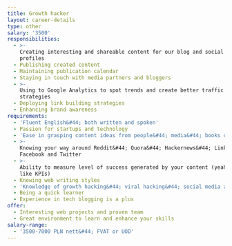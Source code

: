 ```yaml
---
title: Growth hacker
layout: career-details
type: other
salary: '3500'
responsibilities:
  - >-
    Creating interesting and shareable content for our blog and social media
    profiles
  - Publishing created content
  - Maintaining publication calendar
  - Staying in touch with media partners and bloggers
  - >-
    Using to Google Analytics to spot trends and create better traffic gaining
    strategies
  - Deploying link building strategies
  - Enhancing brand awareness
requirements:
  - 'Fluent English&#44; both written and spoken'
  - Passion for startups and technology
  - 'Ease in grasping content ideas from people&#44; media&#44; books or whatever'
  - >-
    Knowing your way around Reddit&#44; Quora&#44; Hackernews&#44; Linkedin&#44;
    Facebook and Twitter
  - >-
    Ability to measure level of success generated by your content (yeah&#44; we
    like KPIs)
  - Knowing web writing styles
  - 'Knowledge of growth hacking&#44; viral hacking&#44; social media and SEO'
  - Being a quick learner
  - Experience in tech blogging is a plus
offer:
  - Interesting web projects and proven team
  - Great environment to learn and enhance your skills
salary-range:
  - '3500-7000 PLN nett&#44; FVAT or UOD'
---
```


